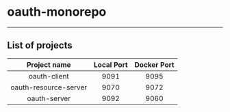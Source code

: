 # oauth-monorepo
<hr>

## List of projects

|     Project name      | Local Port | Docker Port |
|:---------------------:|:----------:|:-----------:|
|     oauth-client      |    9091    |    9095     |
| oauth-resource-server |    9070    |    9072     |
|     oauth-server      |    9092    |    9060     |
